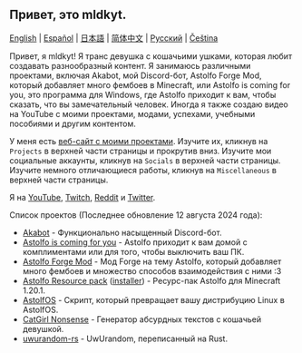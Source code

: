 ## Привет, это mldkyt.

[English](https://github.com/mldkyt/mldkyt/blob/main//README.md) | [Español](https://github.com/mldkyt/mldkyt/blob/main//README_ES.md) | [日本語](https://github.com/mldkyt/mldkyt/blob/main//README_JA.md) | [简体中文](https://github.com/mldkyt/mldkyt/blob/main//README_CN.md) | [Русский](https://github.com/mldkyt/mldkyt/blob/main//README_RU.md) | [Čeština](https://github.com/mldkyt/mldkyt/blob/main//README_CZ.md)

Привет, я mldkyt! Я транс девушка с кошачьими ушками, которая любит создавать разнообразный контент. Я занимаюсь различными проектами, включая Akabot, мой Discord-бот, Astolfo Forge Mod, который добавляет много фембоев в Minecraft, или Astolfo is coming for you, это программа для Windows, где Astolfo приходит к вам, чтобы сказать, что вы замечательный человек. Иногда я также создаю видео на YouTube с моими проектами, модами, успехами, учебными пособиями и другим контентом.

У меня есть [веб-сайт с моими проектами](https://mldkyt.nekoweb.org/). Изучите их, кликнув на `Projects` в верхней части страницы и прокрутив вниз. Изучите мои социальные аккаунты, кликнув на `Socials` в верхней части страницы. Изучите немного отличающиеся работы, кликнув на `Miscellaneous` в верхней части страницы.

Я на [YouTube](https://youtube.com/@mldkyt), [Twitch](https://twitch.tv/mldkyt), [Reddit](https://reddit.com/u/mldkyt) и [Twitter](https://twitter.com/@mldkyt).

Список проектов (Последнее обновление 12 августа 2024 года):

- [Akabot](https://mldkyt.nekoweb.org/project/akabot) - Функционально насыщенный Discord-бот.
- [Astolfo is coming for you](https://github.com/mldkyt/AstolfoIsComingForYou/releases) - Astolfo приходит к вам домой с комплиментами или для того, чтобы выключить ваш ПК.
- [Astolfo Forge Mod](https://github.com/mldkyt/AstolfoForge/releases) - Мод Forge на тему Astolfo, который добавляет много фембоев и множество способов взаимодействия с ними :3
- [Astolfo Resource pack](https://github.com/mldkyt/AstolfoResourcePack) ([installer](https://github.com/mldkyt/AstolfoResourcePackInstaller/releases/)) - Ресурс-пак Astolfo для Minecraft 1.20.1.
- [AstolfOS](https://github.com/mldkyt/AstolfOS/wiki/) - Скрипт, который превращает вашу дистрибуцию Linux в AstolfOS.
- [CatGirl Nonsense](https://mldkyt.nekoweb.org/project/catgirlnonsense/) - Генератор абсурдных текстов с кошачьей девушкой.
- [uwurandom-rs](https://github.com/mldkyt/uwurandom-rs/) - UwUrandom, переписанный на Rust.